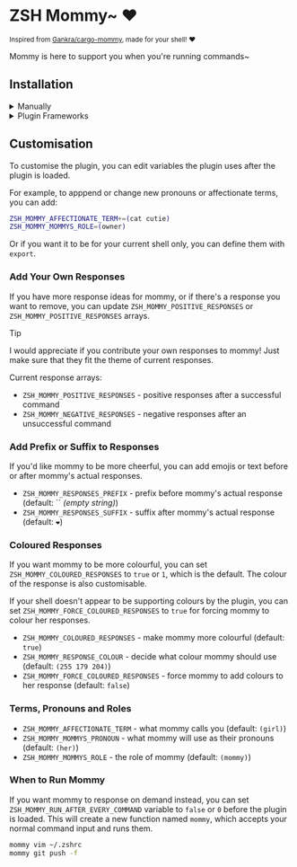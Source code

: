 # ZSH Mommy~ ❤️

<sup>Inspired from [Gankra/cargo-mommy](https://github.com/Gankra/cargo-mommy), made for your shell! ❤️</sup>

Mommy is here to support you when you're running commands~

## Installation

<details>
  <summary>Manually</summary>

  Clone the Git repository

  ```sh
  git clone https://github.com/catuhana/zsh-mommy
  ```

  and source it to your .zshrc

  ```sh
  echo 'source "${(q-)PWD}/zsh-mommy/zsh-mommy.zsh"' >>${ZDOTDIR:-$HOME}/.zshrc
  ```

  and then reload your shell for mommy! ❤️
</details>

<details>
  <summary>Plugin Frameworks</summary>

  ### Oh My ZSH

  Clone the Git repository to `~/.oh-my-zsh/custom`

  ```sh
  git clone https://github.com/catuhana/zsh-mommy ${ZSH_CUSTOM:-~/.oh-my-zsh/custom}/plugins/zsh-mommy
  ```

  and add it to your `plugins` array in `.zshrc`

  ```zsh
  plugins=(zsh-mommy)
  ```

  ### Zim

  Add `zmodule catuhana/zsh-mommy` to your `.zimrc` and run `zimfw install`

  ### zgen/zplugin

  Add `zgen/zplugin load catuhana/zsh-mommy` to your `.zshrc`

  ### Antigen

  Add `antigen bundle catuhana/zsh-mommy` to your `.zshrc`
</details>

## Customisation

To customise the plugin, you can edit variables the plugin uses after the plugin is loaded.

For example, to apppend or change new pronouns or affectionate terms, you can add:

```sh
ZSH_MOMMY_AFFECTIONATE_TERM+=(cat cutie)
ZSH_MOMMY_MOMMYS_ROLE=(owner)
```

Or if you want it to be for your current shell only, you can define them with `export`.

### Add Your Own Responses

If you have more response ideas for mommy, or if there's a response you want to remove, you can update `ZSH_MOMMY_POSITIVE_RESPONSES` or `ZSH_MOMMY_POSITIVE_RESPONSES` arrays.

> [!TIP]
> I would appreciate if you contribute your own responses to mommy! Just make sure that they fit the theme of current responses.

Current response arrays:

- `ZSH_MOMMY_POSITIVE_RESPONSES` - positive responses after a successful command
- `ZSH_MOMMY_NEGATIVE_RESPONSES` - negative responses after an unsuccessful command

### Add Prefix or Suffix to Responses

If you'd like mommy to be more cheerful, you can add emojis or text before or after mommy's actual responses.

- `ZSH_MOMMY_RESPONSES_PREFIX` - prefix before mommy's actual response (default: `` *(empty string)*)
- `ZSH_MOMMY_RESPONSES_SUFFIX` - suffix after mommy's actual response (default: `❤️`)

### Coloured Responses

If you want mommy to be more colourful, you can set `ZSH_MOMMY_COLOURED_RESPONSES` to `true` or `1`, which is the default. The colour of the response is also customisable.

If your shell doesn't appear to be supporting colours by the plugin, you can set `ZSH_MOMMY_FORCE_COLOURED_RESPONSES` to `true` for forcing mommy to colour her responses.

- `ZSH_MOMMY_COLOURED_RESPONSES` - make mommy more colourful (default: `true`)
- `ZSH_MOMMY_RESPONSE_COLOUR` - decide what colour mommy should use (default: `(255 179 204)`)
- `ZSH_MOMMY_FORCE_COLOURED_RESPONSES` - force mommy to add colours to her response (default: `false`)


### Terms, Pronouns and Roles

- `ZSH_MOMMY_AFFECTIONATE_TERM` - what mommy calls you (default: `(girl)`)
- `ZSH_MOMMY_MOMMYS_PRONOUN` - what mommy will use as their pronouns (default: `(her)`)
- `ZSH_MOMMY_MOMMYS_ROLE` - the role of mommy (default: `(mommy)`)

### When to Run Mommy

If you want mommy to response on demand instead, you can set `ZSH_MOMMY_RUN_AFTER_EVERY_COMMAND` variable to `false` or `0` before the plugin is loaded. This will create a new function named `mommy`, which accepts your normal command input and runs them.

```sh
mommy vim ~/.zshrc
mommy git push -f
```
